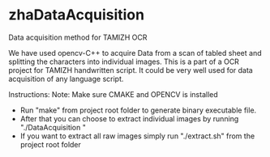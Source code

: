# zhaDataAcquisition
Data acquisition method for TAMIZH OCR

We have used opencv-C++ to acquire Data from a scan of tabled sheet and splitting the characters into individual images.
This is a part of a OCR project for TAMIZH handwritten script.
It could be very well used for data acquisition of any language script.

Instructions:
Note: Make sure CMAKE and OPENCV is installed
- Run "make" from project root folder to generate binary executable file.
- After that you can choose to extract individual images
by running "./DataAcquisition <raw image source file> <destination folder path>"
- If you want to extract all raw images simply run 
"./extract.sh" from the project root folder

